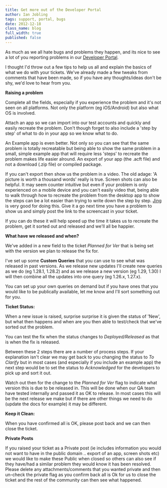```yaml
---
title: Get more out of the Developer Portal
author: Ian Jobling
tags: support, portal, bugs
date: 2012-12-18
class_name: blog
full_width: true
published: false
---
```


As much as we all hate bugs and problems they happen, and its nice to see a lot of you reporting problems in our <a href="http://portal.applicationcraft.com" target="_blank">Developer Portal</a>. 

I thought I'd throw out a few tips to help us all and explain the basics of what we do with your tickets. We've already made a few tweaks from comments that have been made, so if you have any thoughts/ideas don't be shy, we'd love to hear from you.

**Raising a problem**

Complete all the fields, especially if you experience the problem and it's not seen on all platforms. Not only the platform (eg iOS/Android) but also what OS is involved. 

Attach an app so we can import into our test accounts and quickly and easily recreate the problem. Don't though forget to also include a 'step by step' of what to do in your app so we know what to do.

An Example app is even better. Not only so you can see that the same problem is totally recreatable but being able to show the same problem in a small, simple example app that will require less 'steps' to recreate the problem makes life easier alround. An export of your app (the .acft file) and not a download (.zip file) or compiled package.

If you can't export then show us the problem in a video. The old adage: 'A picture is worth a thousand words' really is true. Screen shots can also be helpful. It may seem counter intuitive but even if your problem is only experienced on a mobile device and you can't easily video that, being able to walk through how to recreate the problem from the desktop app to show the steps can be a lot easier than trying to write down the step by step. <a href="http://www.techsmith.com/jing" target="_blank">Jing</a> is very good for doing this. Give it a go next time you have a problem to show us and simply post the link to the screencast in your ticket.

If you can do these it will help speed up the time it takes us to recreate the problem, get it sorted out and released and we'll all be happier. 

**What have we released and when?**

We've added in a new field to the ticket *Planned for Ver* that is being set with the version we plan to release the fix for. 

I've set up some **Custom Queries** that you can use to see what was released in past versions. As we release new updates I'll create new queries as we do  (eg 1.28.1, 1.28.2) and as we release a new version (eg 1.29, 1.30) I will then combine all the updates into one query (eg 1.26.x, 1.27.x).

<insert image: queries.png>

You can set up your own queries on demand but if you have ones that you would like to be publically available, let me know and I'll sort something out for you.

**Ticket Status:**

When a new issue is raised, surprise surprise it is given the status of 'New', but what then happens and when are you then able to test/check that we've sorted out the problem.

You can test the fix when the status changes to *Deployed/Released* as that is when the fix is released.  

<insert image: ticketwf.png>

Between these 2 steps there are a number of process steps. If your explanation isn't clear we may get back to you changing the status to *To Clarify* but in most cases (and especially if you include an example app) the next step would be to set the status to *Acknowledged* for the developers to pick up and sort it out. 

Watch out then for the change to the *Planned for Ver* flag to indicate what version this is due to be released in. This will be done when our QA team have tested internally and passed it as OK to release. In most cases this will be the next release we make but if there are other things we need to do (update the docs for example) it may be different.

**Keep it Clean:**

When you have confirmed all is OK, please post back and we can then close the ticket.

**Private Posts**

If you raised your ticket as a Private post (ie includes information you would not want to have in the public domain .. export of an app, screen shots etc) we would like to make these Public when closed so others can also see if they have/had a similar problem they would know it has been resolved.  Please delete any attachments/comments that you wanted private and then un-check the private flag as you confirm back all is Ok for us to close the ticket and the rest of the community can then see what happened.  




